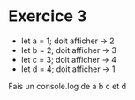 # Exercice 3
 
- let a = 1;  doit afficher → 2
- let b = 2; doit afficher → 3
- let c = 3; doit afficher → 4
- let d = 4; doit afficher → 1

Fais un console.log de a b c et d 